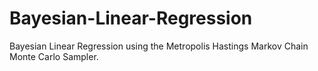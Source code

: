 # Bayesian-Linear-Regression
Bayesian Linear Regression using the Metropolis Hastings Markov Chain Monte Carlo Sampler.
